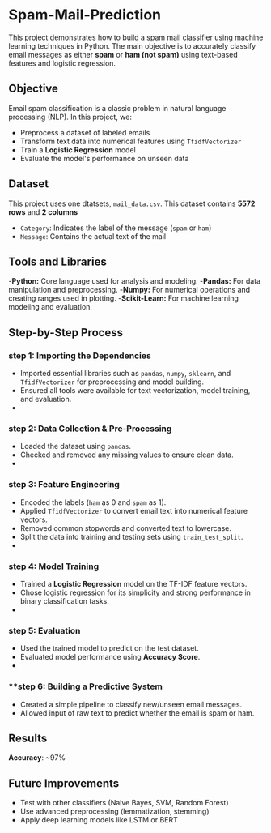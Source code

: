 # Spam-Mail-Prediction
This project demonstrates how to build a spam mail classifier using machine learning techniques in Python. The main objective is to accurately classify email messages as either **spam** or **ham (not spam)** using text-based features and logistic regression.

## Objective 
Email spam classification is a classic problem in natural language processing (NLP). In this project, we:
- Preprocess a dataset of labeled emails
- Transform text data into numerical features using `TfidfVectorizer`
- Train a **Logistic Regression** model
- Evaluate the model's performance on unseen data
  
## Dataset
This project uses one dtatsets, `mail_data.csv`. This dataset contains **5572 rows** and **2 columns**
- `Category`: Indicates the label of the message (`spam` or `ham`) 
- `Message`: Contains the actual text of the mail

## Tools and Libraries 
-**Python:** Core language used for analysis and modeling.
-**Pandas:** For data manipulation and preprocessing.
-**Numpy:** For numerical operations and creating ranges used in plotting.
-**Scikit-Learn:** For machine learning modeling and evaluation.

## Step-by-Step Process
### **step 1: Importing the Dependencies**
- Imported essential libraries such as `pandas`, `numpy`, `sklearn`, and `TfidfVectorizer` for preprocessing and model building.
- Ensured all tools were available for text vectorization, model training, and evaluation.
- 
### **step 2: Data Collection & Pre-Processing**
- Loaded the dataset using `pandas`.
- Checked and removed any missing values to ensure clean data.
- 
### **step 3: Feature Engineering**
- Encoded the labels (`ham` as 0 and `spam` as 1).
- Applied `TfidfVectorizer` to convert email text into numerical feature vectors.
- Removed common stopwords and converted text to lowercase.
- Split the data into training and testing sets using `train_test_split`.
- 
### **step 4: Model Training**
- Trained a **Logistic Regression** model on the TF-IDF feature vectors.
- Chose logistic regression for its simplicity and strong performance in binary classification tasks.
- 
### **step 5: Evaluation**
- Used the trained model to predict on the test dataset.
- Evaluated model performance using **Accuracy Score**.
- 
### **step 6: Building a Predictive System
- Created a simple pipeline to classify new/unseen email messages.
- Allowed input of raw text to predict whether the email is spam or ham.

## Results
**Accuracy**: ~97% 

## Future Improvements
- Test with other classifiers (Naive Bayes, SVM, Random Forest)
- Use advanced preprocessing (lemmatization, stemming)
- Apply deep learning models like LSTM or BERT
